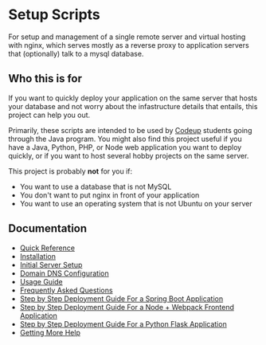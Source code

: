 # Setup Scripts

For setup and management of a single remote server and virtual hosting with
nginx, which serves mostly as a reverse proxy to application servers that
(optionally) talk to a mysql database.

## Who this is for

If you want to quickly deploy your application on the same server that hosts
your database and not worry about the infastructure details that entails, this
project can help you out.

Primarily, these scripts are intended to be used by [Codeup](http://codeup.com)
students going through the Java program. You might also find this project useful
if you have a Java, Python, PHP, or Node web application you want to deploy
quickly, or if you want to host several hobby projects on the same server.

This project is probably **not** for you if:

- You want to use a database that is not MySQL
- You don't want to put nginx in front of your application
- You want to use an operating system that is not Ubuntu on your server

## Documentation

- [Quick Reference](docs/quick-reference.md)
- [Installation](docs/installation.md)
- [Initial Server Setup](docs/initial-server-setup.md)
- [Domain DNS Configuration](docs/dns-configuration.md)
- [Usage Guide](docs/usage.md)
- [Frequently Asked Questions](docs/faq.md)
- [Step by Step Deployment Guide For a Spring Boot Application](docs/spring-boot-deployment-guide.md)
- [Step by Step Deployment Guide For a Node + Webpack Frontend Application](docs/node-movies-deployment-guide.md)
- [Step by Step Deployment Guide For a Python Flask Application](docs/python-deployment-guide.md)
- [Getting More Help](SUPPORT.md)
